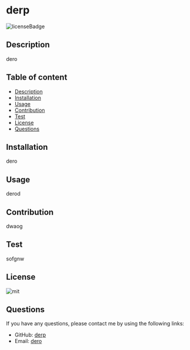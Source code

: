 # derp

![licenseBadge](https://img.shields.io/badge/license-mit-blue)
    
## Description
dero

## Table of content
* [Description](#description)
* [Installation](#installation)
* [Usage](#usage)
* [Contribution](#contribution)
* [Test](#test)
* [License](#license)
* [Questions](#questions)
      
## Installation
dero
      
## Usage
derod
      
## Contribution
dwaog

## Test
sofgnw
      
## License
    
![mit](https://choosealicense.com/licenses/mit)

    

## Questions
If you have any questions, please contact me by using the following links:
* GitHub: [derp](derp)
* Email: [dero](dero)
